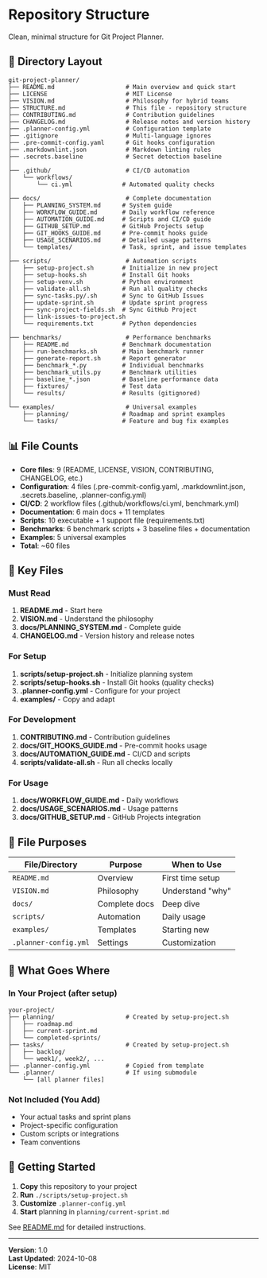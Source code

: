 # Repository Structure

Clean, minimal structure for Git Project Planner.

## 📁 Directory Layout

```
git-project-planner/
├── README.md                    # Main overview and quick start
├── LICENSE                      # MIT License
├── VISION.md                    # Philosophy for hybrid teams
├── STRUCTURE.md                 # This file - repository structure
├── CONTRIBUTING.md              # Contribution guidelines
├── CHANGELOG.md                 # Release notes and version history
├── .planner-config.yml          # Configuration template
├── .gitignore                   # Multi-language ignores
├── .pre-commit-config.yaml      # Git hooks configuration
├── .markdownlint.json           # Markdown linting rules
├── .secrets.baseline            # Secret detection baseline
│
├── .github/                     # CI/CD automation
│   └── workflows/
│       └── ci.yml              # Automated quality checks
│
├── docs/                        # Complete documentation
│   ├── PLANNING_SYSTEM.md      # System guide
│   ├── WORKFLOW_GUIDE.md       # Daily workflow reference
│   ├── AUTOMATION_GUIDE.md     # Scripts and CI/CD guide
│   ├── GITHUB_SETUP.md         # GitHub Projects setup
│   ├── GIT_HOOKS_GUIDE.md      # Pre-commit hooks guide
│   ├── USAGE_SCENARIOS.md      # Detailed usage patterns
│   └── templates/              # Task, sprint, and issue templates
│
├── scripts/                     # Automation scripts
│   ├── setup-project.sh        # Initialize in new project
│   ├── setup-hooks.sh          # Install Git hooks
│   ├── setup-venv.sh           # Python environment
│   ├── validate-all.sh         # Run all quality checks
│   ├── sync-tasks.py/.sh       # Sync to GitHub Issues
│   ├── update-sprint.sh        # Update sprint progress
│   ├── sync-project-fields.sh  # Sync GitHub Project
│   ├── link-issues-to-project.sh
│   └── requirements.txt        # Python dependencies
│
├── benchmarks/                  # Performance benchmarks
│   ├── README.md               # Benchmark documentation
│   ├── run-benchmarks.sh       # Main benchmark runner
│   ├── generate-report.sh      # Report generator
│   ├── benchmark_*.py          # Individual benchmarks
│   ├── benchmark_utils.py      # Benchmark utilities
│   ├── baseline_*.json         # Baseline performance data
│   ├── fixtures/               # Test data
│   └── results/                # Results (gitignored)
│
└── examples/                    # Universal examples
    ├── planning/               # Roadmap and sprint examples
    └── tasks/                  # Feature and bug fix examples
```

## 📊 File Counts

- **Core files**: 9 (README, LICENSE, VISION, CONTRIBUTING, CHANGELOG, etc.)
- **Configuration**: 4 files (.pre-commit-config.yaml, .markdownlint.json, .secrets.baseline, .planner-config.yml)
- **CI/CD**: 2 workflow files (.github/workflows/ci.yml, benchmark.yml)
- **Documentation**: 6 main docs + 11 templates
- **Scripts**: 10 executable + 1 support file (requirements.txt)
- **Benchmarks**: 6 benchmark scripts + 3 baseline files + documentation
- **Examples**: 5 universal examples
- **Total**: ~60 files

## 🎯 Key Files

### Must Read
1. **README.md** - Start here
2. **VISION.md** - Understand the philosophy
3. **docs/PLANNING_SYSTEM.md** - Complete guide
4. **CHANGELOG.md** - Version history and release notes

### For Setup
1. **scripts/setup-project.sh** - Initialize planning system
2. **scripts/setup-hooks.sh** - Install Git hooks (quality checks)
3. **.planner-config.yml** - Configure for your project
4. **examples/** - Copy and adapt

### For Development
1. **CONTRIBUTING.md** - Contribution guidelines
2. **docs/GIT_HOOKS_GUIDE.md** - Pre-commit hooks usage
3. **docs/AUTOMATION_GUIDE.md** - CI/CD and scripts
4. **scripts/validate-all.sh** - Run all checks locally

### For Usage
1. **docs/WORKFLOW_GUIDE.md** - Daily workflows
2. **docs/USAGE_SCENARIOS.md** - Usage patterns
3. **docs/GITHUB_SETUP.md** - GitHub Projects integration

## 🔧 File Purposes

| File/Directory | Purpose | When to Use |
|----------------|---------|-------------|
| `README.md` | Overview | First time setup |
| `VISION.md` | Philosophy | Understand "why" |
| `docs/` | Complete docs | Deep dive |
| `scripts/` | Automation | Daily usage |
| `examples/` | Templates | Starting new |
| `.planner-config.yml` | Settings | Customization |

## 📝 What Goes Where

### In Your Project (after setup)

```
your-project/
├── planning/                    # Created by setup-project.sh
│   ├── roadmap.md
│   ├── current-sprint.md
│   └── completed-sprints/
├── tasks/                       # Created by setup-project.sh
│   ├── backlog/
│   └── week1/, week2/, ...
├── .planner-config.yml          # Copied from template
└── .planner/                    # If using submodule
    └── [all planner files]
```

### Not Included (You Add)

- Your actual tasks and sprint plans
- Project-specific configuration
- Custom scripts or integrations
- Team conventions

## 🚀 Getting Started

1. **Copy** this repository to your project
2. **Run** `./scripts/setup-project.sh`
3. **Customize** `.planner-config.yml`
4. **Start** planning in `planning/current-sprint.md`

See [README.md](README.md) for detailed instructions.

---

**Version**: 1.0  
**Last Updated**: 2024-10-08  
**License**: MIT
